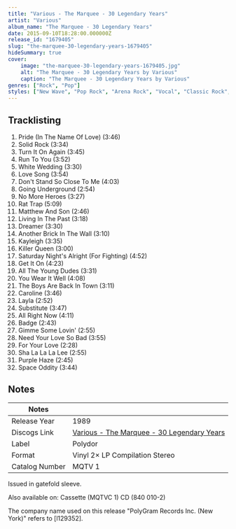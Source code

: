 ```yaml
---
title: "Various - The Marquee - 30 Legendary Years"
artist: "Various"
album_name: "The Marquee - 30 Legendary Years"
date: 2015-09-10T18:28:00.000000Z
release_id: "1679405"
slug: "the-marquee-30-legendary-years-1679405"
hideSummary: true
cover:
    image: "the-marquee-30-legendary-years-1679405.jpg"
    alt: "The Marquee - 30 Legendary Years by Various"
    caption: "The Marquee - 30 Legendary Years by Various"
genres: ["Rock", "Pop"]
styles: ["New Wave", "Pop Rock", "Arena Rock", "Vocal", "Classic Rock", "Hard Rock"]
---
```


## Tracklisting
1. Pride (In The Name Of Love) (3:46)
2. Solid Rock (3:34)
3. Turn It On Again (3:45)
4. Run To You (3:52)
5. White Wedding (3:30)
6. Love Song (3:54)
7. Don't Stand So Close To Me (4:03)
8. Going Underground (2:54)
9. No More Heroes (3:27)
10. Rat Trap (5:09)
11. Matthew And Son (2:46)
12. Living In The Past (3:18)
13. Dreamer (3:30)
14. Another Brick In The Wall (3:10)
15. Kayleigh (3:35)
16. Killer Queen (3:00)
17. Saturday Night's Alright (For Fighting) (4:52)
18. Get It On (4:23)
19. All The Young Dudes (3:31)
20. You Wear It Well (4:08)
21. The Boys Are Back In Town (3:11)
22. Caroline (3:46)
23. Layla (2:52)
24. Substitute (3:47)
25. All Right Now (4:11)
26. Badge (2:43)
27. Gimme Some Lovin' (2:55)
28. Need Your Love So Bad (3:55)
29. For Your Love (2:28)
30. Sha La La La Lee (2:55)
31. Purple Haze (2:45)
32. Space Oddity (3:44)




## Notes
| Notes          |             |
| ---------------| ----------- |
| Release Year   | 1989 |
| Discogs Link   | [Various - The Marquee - 30 Legendary Years](https://www.discogs.com/release/1679405-Various-The-Marquee-30-Legendary-Years) |
| Label          | Polydor |
| Format         | Vinyl 2× LP Compilation Stereo |
| Catalog Number | MQTV 1 |

Issued in gatefold sleeve.

Also available on:
Cassette (MQTVC 1)
CD (840 010-2)

The company name used on this release "PolyGram Records Inc. (New York)" refers to [l129352].
